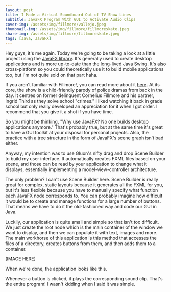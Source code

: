 ```yaml
---
layout: post
title: I Made a Virtual Soundboard Out of TV Show Lines
subtitle: JavaFX Program With GUI to Activate Audio Clips
cover-img: /assets/img/fillmore/vallejo.jpeg
thumbnail-img: /assets/img/fillmore/fillmoreskate.jpeg
share-img: /assets/img/fillmore/fillmoreskate.jpeg
tags: [Java, JavaFX]
---
```


Hey guys, it's me again. Today we're going to be taking a look at a little project using the [JavaFX library](https://openjfx.io/). It's generally used to create desktop applications and is more up-to-date than the long-lived Java Swing. It's also cross-platform so you could theoretically use it to build mobile applications too, but I'm not quite sold on that part haha. 

If you aren't familiar with Fillmore!, you can read more about it [here](https://en.wikipedia.org/wiki/Fillmore!). At its core, the show is a child-friendly parody of police dramas from back in the day. It centres on former delinquent Cornelius Fillmore and his partner, Ingrid Third as they solve school "crimes." I liked watching it back in grade school but only really developed an appreciation for it when I got older. I recommend that you give it a shot if you have time.  

So you might be thinking, "Why use JavaFX? No one builds desktop applications anymore." That's probably true, but at the same time it's great to have a GUI toolkit at your disposal for personal projects. Also, the practice with a tree structure in the form of JavaFX's scene graph isn't bad either.

Anyway, my intention was to use Gluon's nifty drag and drop Scene Builder to build my user interface. It automatically creates FXML files based on your scene, and those can be read by your application to change what it displays, essentially implementing a model-view-controller architecture. 

The only problem? I can't use Scene Builder here. Scene Builder is really great for complex, static layouts because it generates all the FXML for you, but it's less flexible because you have to manually specify what function each JavaFX node corresponds to. You can probably imagine how difficult it would be to create and manage functions for a large number of buttons. That means we have to do it the old-fashioned way and code our GUI in Java.

Luckily, our application is quite small and simple so that isn't too difficult. We just create the root node which is the main container of the window we want to display, and then we can populate it with text, images and more. The main workhorse of this application is this method that accesses the files of a directory, creates buttons from them, and then adds them to a container. 

(IMAGE HERE)

When we're done, the application looks like this.

Whenever a button is clicked, it plays the corresponding sound clip. That's the entire program! I wasn't kidding when I said it was simple. 